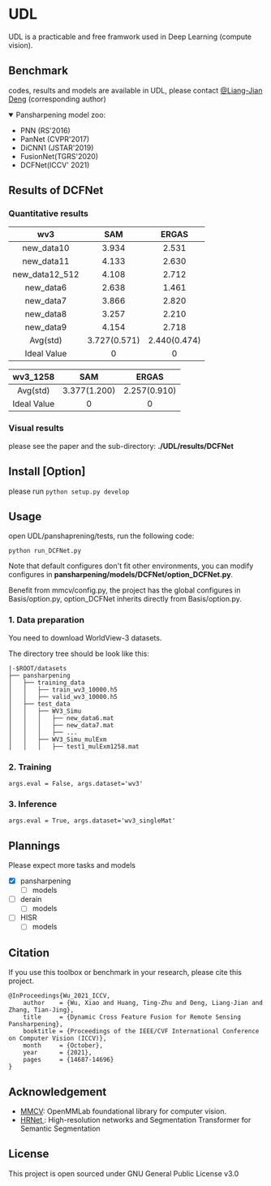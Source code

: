 # UDL
UDL is a practicable and  free framwork used in Deep Learning (compute vision).
## Benchmark

codes, results and models are available in UDL, please contact [@Liang-Jian Deng](https://liangjiandeng.github.io/) (corresponding author)

<details open>
<summary>Pansharpening model zoo:
</summary>

* PNN (RS'2016)
* PanNet (CVPR'2017)
* DiCNN1 (JSTAR'2019)
* FusionNet(TGRS'2020)
* DCFNet(ICCV' 2021)

</details>



## Results of DCFNet 


### Quantitative results


|      wv3       |        SAM        |        ERGAS       |
| :------------: | :---------------: | :----------------: |
|   new_data10   |       3.934       |       2.531        |
|   new_data11   |       4.133       |       2.630        |
| new_data12_512 |       4.108       |       2.712        |
|   new_data6    |       2.638       |       1.461        |
|   new_data7    |       3.866       |       2.820        |
|   new_data8    |       3.257       |       2.210        |
|   new_data9    |       4.154       |       2.718        |
|    Avg(std)    | 3.727(0.571) | 2.440(0.474)  |
|  Ideal Value   |         0         |         0          |

|  wv3_1258   |        SAM         |      ERGAS         |
| :---------: | :----------------: | :----------------: |
|  Avg(std)   |    3.377(1.200)    |    2.257(0.910)    |
| Ideal Value |         0          |         0          |

### Visual results

please see the paper and the sub-directory: **./UDL/results/DCFNet**



## Install [Option]

please run ```python setup.py develop```

## Usage

open UDL/panshaprening/tests, run the following code:

```
python run_DCFNet.py
```

Note that default configures don't fit other environments, you can modify configures in **pansharpening/models/DCFNet/option_DCFNet.py**.

Benefit from mmcv/config.py, the project has the global configures in Basis/option.py, option_DCFNet  inherits directly from Basis/option.py.

### 1. Data preparation

You need to download WorldView-3 datasets.

The directory tree should be look like this:

```
|-$ROOT/datasets
├── pansharpening
│   ├── training_data
│   │   ├── train_wv3_10000.h5
│   │   ├── valid_wv3_10000.h5
│   ├── test_data
│   │   ├── WV3_Simu
│   │   │   ├── new_data6.mat
│   │   │   ├── new_data7.mat
│   │   │   ├── ...
│   │   ├── WV3_Simu_mulExm
│   │   │   ├── test1_mulExm1258.mat
```

### 2. Training

```args.eval = False, args.dataset='wv3'```

### 3. Inference

```args.eval = True, args.dataset='wv3_singleMat'```

## Plannings

Please expect more tasks and models

- [x] pansharpening
  - [ ] models

- [ ] derain
  - [ ] models

- [ ] HISR
  - [ ] models

## Citation

If you use this toolbox or benchmark in your research, please cite this project.
```
@InProceedings{Wu_2021_ICCV,
    author    = {Wu, Xiao and Huang, Ting-Zhu and Deng, Liang-Jian and Zhang, Tian-Jing},
    title     = {Dynamic Cross Feature Fusion for Remote Sensing Pansharpening},
    booktitle = {Proceedings of the IEEE/CVF International Conference on Computer Vision (ICCV)},
    month     = {October},
    year      = {2021},
    pages     = {14687-14696}
}
```
## Acknowledgement
- [MMCV](https://github.com/open-mmlab/mmcv): OpenMMLab foundational library for computer vision.
- [HRNet ](https://github.com/HRNet/HRNet-Semantic-Segmentation): High-resolution networks and Segmentation Transformer for Semantic Segmentation

## License

This project is open sourced under GNU General Public License v3.0
